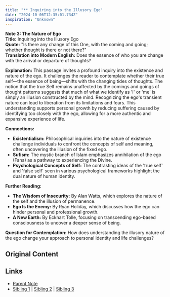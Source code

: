 ```yaml
---
title: "** Inquiring into the Illusory Ego"
date: "2024-10-06T12:35:01.734Z"
inspiration: "Unknown"
---
```


  

**Note 3: The Nature of Ego**  
**Title:** Inquiring into the Illusory Ego  
**Quote:** "Is there any change of this One, with the coming and going; whether thought is there or not there?"  
**Translation into Modern English:** Does the essence of who you are change with the arrival or departure of thoughts?  

**Explanation:** This passage invites a profound inquiry into the existence and nature of the ego. It challenges the reader to contemplate whether their true self—the essence of being—shifts with the changing tides of thoughts. The notion that the true Self remains unaffected by the comings and goings of thought patterns suggests that much of what we identify as 'I' or 'me' is simply an illusion constructed by the mind. Recognizing the ego's transient nature can lead to liberation from its limitations and fears. This understanding supports personal growth by reducing suffering caused by identifying too closely with the ego, allowing for a more authentic and expansive experience of life.  

**Connections:**  
- **Existentialism:** Philosophical inquiries into the nature of existence challenge individuals to confront the concepts of self and meaning, often uncovering the illusion of the fixed ego.  
- **Sufism:** The mystic branch of Islam emphasizes annihilation of the ego (Fana) as a pathway to experiencing the Divine.  
- **Psychological Concepts of Self:** The contrasting ideas of the 'true self' and 'false self' seen in various psychological frameworks highlight the dual nature of human identity.  

**Further Reading:**  
- **The Wisdom of Insecurity:** By Alan Watts, which explores the nature of the self and the illusion of permanence.  
- **Ego Is the Enemy:** By Ryan Holiday, which discusses how the ego can hinder personal and professional growth.  
- **A New Earth:** By Eckhart Tolle, focusing on transcending ego-based consciousness to uncover a deeper sense of being.  

**Question for Contemplation:** How does understanding the illusory nature of the ego change your approach to personal identity and life challenges?  


## Original Content



## Links

- [Parent Note](/parent-note.md)
- [Sibling 1](/zettel1.md) | [Sibling 2](/zettel2.md) | [Sibling 3](/zettel3.md)
